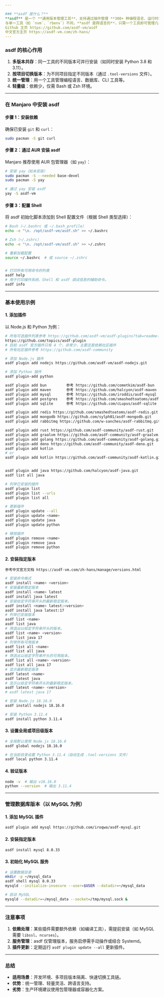 ```yaml
---

### **asdf 是什么？**
**asdf** 是一个 **通用版本管理工具**，支持通过插件管理 **300+ 种编程语言、运行时和工具**（如 Node.js、Python、Java、MySQL、PostgreSQL、Redis 等）。它的核心作用是通过统一界面管理多个工具的版本，解决开发环境中多版本共存和切换的问题。  
与单一工具（如 `nvm`、`rbenv`）不同，**asdf 是跨语言的**，只需一个工具即可管理几乎所有开发依赖。
Github 主页 https://github.com/asdf-vm/asdf
中文官方主页 https://asdf-vm.com/zh-hans/
---
```


### **asdf 的核心作用**
1. **多版本共存**：同一工具的不同版本可并行安装（如同时安装 Python 3.8 和 3.11）。
2. **按项目切换版本**：为不同项目指定不同版本（通过 `.tool-versions` 文件）。
3. **统一管理**：用一个工具管理编程语言、数据库、CLI 工具等。
4. **轻量级**：依赖少，仅需 Bash 或 Zsh 环境。

---

### **在 Manjaro 中安装 asdf**
#### **步骤 1：安装依赖**
确保已安装 `git` 和 `curl`：
```bash
sudo pacman -S git curl
```

#### **步骤 2：通过 AUR 安装 asdf**
Manjaro 推荐使用 AUR 包管理器（如 `yay`）：
```bash
# 安装 yay（如未安装）
sudo pacman -S --needed base-devel
sudo pacman -S yay

# 通过 yay 安装 asdf
yay -S asdf-vm
```

#### **步骤 3：配置 Shell**
将 asdf 初始化脚本添加到 Shell 配置文件（根据 Shell 类型选择）：
```bash
# Bash（~/.bashrc 或 ~/.bash_profile）
echo -e "\n. /opt/asdf-vm/asdf.sh" >> ~/.bashrc

# Zsh（~/.zshrc）
echo -e "\n. /opt/asdf-vm/asdf.sh" >> ~/.zshrc

# 重新加载配置
source ~/.bashrc  # 或 source ~/.zshrc


# 打印所有可用命令的列表
asdf help
# 用于打印操作系统、Shell 和 asdf 调试信息的辅助命令。
asdf info
```

---

### **基本使用示例**
#### **1. 添加插件**
以 Node.js 和 Python 为例：
```bash
# 所有可选插件列表参考 https://github.com/asdf-vm/asdf-plugins?tab=readme-ov-file
https://github.com/topics/asdf-plugin
# 目前 asdf 官方插件只有 4 个，非常少，主要还是依赖社区插件
# 所有社区插件参考 https://github.com/asdf-community

# 添加 Node.js 插件
asdf plugin add nodejs https://github.com/asdf-vm/asdf-nodejs.git

# 添加 Python 插件
asdf plugin-add python

asdf plugin add bun         参考 https://github.com/cometkim/asdf-bun
asdf plugin add maven       参考 https://github.com/halcyon/asdf-maven
asdf plugin add mysql       参考 https://github.com/iroddis/asdf-mysql
asdf plugin add postgres    参考 https://github.com/smashedtoatoms/asdf-postgres
asdf plugin add sqlite      参考 https://github.com/cLupus/asdf-sqlite

asdf plugin add redis https://github.com/smashedtoatoms/asdf-redis.git
asdf plugin add mongodb https://github.com/sylph01/asdf-mongodb.git
asdf plugin add rabbitmq https://github.com/w-sanches/asdf-rabbitmq.git

asdf plugin add rust https://github.com/asdf-community/asdf-rust.git
asdf plugin add graalvm https://github.com/asdf-community/asdf-graalvm.git
asdf plugin add golang https://github.com/asdf-community/asdf-golang.git
asdf plugin-add deno https://github.com/asdf-community/asdf-deno.git
asdf plugin add kotlin
# or
asdf plugin add kotlin https://github.com/asdf-community/asdf-kotlin.git


asdf plugin add java https://github.com/halcyon/asdf-java.git
asdf list all java

# 列举已安装的插件
asdf plugin list
asdf plugin list --urls
asdf plugin list all

# 更新插件
asdf plugin update --all
asdf plugin update <name>
asdf plugin update java
asdf plugin update python

# 移除插件
asdf plugin remove <name>
asdf plugin remove java
asdf plugin remove python
```

#### **2. 安装指定版本**
```bash
参考中文官方文档 https://asdf-vm.com/zh-hans/manage/versions.html

# 安装命令格式
asdf install <name> <version>
# 安装最新稳定版本
asdf install <name> latest
asdf install java latest
# 安装给定字符串开头的最新稳定版本。
asdf install <name> latest:<version>
asdf install java latest:17
# 列举已安装版本
asdf list <name>
asdf list java
# 筛选出以给定字符串开头的版本。
asdf list <name> <version>
asdf list java 17
# 列举所有可用版本
asdf list all <name>
asdf list all java
# 筛选出以给定字符串开头的可用版本。
asdf list all <name> <version>
asdf list all java 17
# 显示最新稳定版本
asdf latest <name>
asdf latest java
# 显示以给定字符串开头的最新稳定版本。
asdf latest <name> <version>
# asdf latest java 17

# 安装 Node.js 18.16.0
asdf install nodejs 18.16.0

# 安装 Python 3.11.4
asdf install python 3.11.4
```

#### **3. 设置全局或项目级版本**
```bash
# 全局默认使用 Node.js 18.16.0
asdf global nodejs 18.16.0

# 在当前目录设置 Python 3.11.4（自动生成 .tool-versions 文件）
asdf local python 3.11.4
```

#### **4. 验证版本**
```bash
node -v  # 输出 v18.16.0
python --version  # 输出 3.11.4
```

---

### **管理数据库版本（以 MySQL 为例）**
#### **1. 添加 MySQL 插件**
```bash
asdf plugin add mysql https://github.com/iroqwa/asdf-mysql.git
```

#### **2. 安装指定版本**
```bash
asdf install mysql 8.0.33
```

#### **3. 初始化 MySQL 服务**
```bash
# 设置数据目录
mkdir -p ~/mysql_data
asdf shell mysql 8.0.33
mysqld --initialize-insecure --user=$USER --datadir=~/mysql_data

# 启动 MySQL
mysqld --datadir=~/mysql_data --socket=/tmp/mysql.sock &
```

---

### **注意事项**
1. **依赖处理**：某些插件需要额外依赖（如编译工具），需提前安装（如 MySQL 需要 `libssl`、`ncurses`）。
2. **服务管理**：asdf 仅管理版本，服务启停需手动操作或结合 Systemd。
3. **插件更新**：定期运行 `asdf plugin update --all` 更新插件。

---

### **总结**
- **适用场景**：开发环境、多项目版本隔离、快速切换工具链。
- **优势**：统一管理、轻量灵活、跨语言支持。
- **劣势**：生产环境建议使用包管理器或容器化方案。
